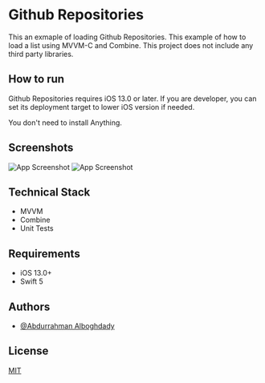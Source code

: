 
# Github Repositories

This an exmaple of loading Github Repositories.
This example of how to load a list using MVVM-C and Combine.
This project does not include any third party libraries.

## How to run

Github Repositories requires iOS 13.0 or later. If you are developer, you can set its deployment target to lower iOS version if needed.

You don't need to install Anything. 


## Screenshots

![App Screenshot](https://serving.photos.photobox.com/59502881a389e30b9f60a5a13dc3abd7fc2b8f273a63994c832b7fe6c7ea8effc538b372.jpg)
![App Screenshot](https://serving.photos.photobox.com/547419780e5162079bddba70ac81adecf9759527465d3b639bba0363359fb6734f6b2e13.jpg)


## Technical Stack

- MVVM
- Combine
- Unit Tests

## Requirements 

- iOS 13.0+
- Swift 5


## Authors

- [@Abdurrahman Alboghdady](https://github.com/AAlboghdady)

## License

[MIT](https://choosealicense.com/licenses/mit/)
